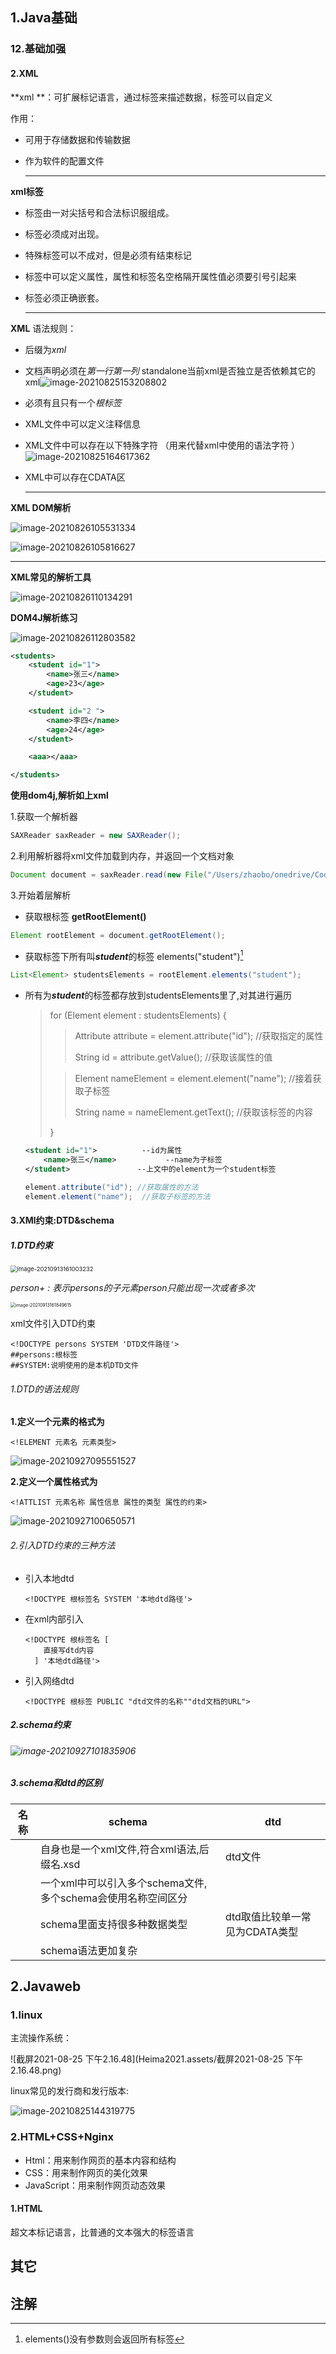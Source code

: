 

##   1.Java基础

### 12.基础加强

#### 2.XML

**xml **：可扩展标记语言，通过标签来描述数据，标签可以自定义

作用：

+ 可用于存储数据和传输数据

+ 作为软件的配置文件

  ---

**xml标签**

+ 标签由一对尖括号和合法标识服组成。  <student>

+ 标签必须成对出现。  <student></student>

+ 特殊标签可以不成对，但是必须有结束标记 <address/>

+ 标签中可以定义属性，属性和标签名空格隔开属性值必须要引号引起来<student id="1"> </student>

+ 标签必须正确嵌套。 <a><b></b></a>

  ---

**XML** 语法规则：

+ 后缀为*xml*

+ 文档声明必须在*第一行第一列*  <?xml version= "1.0" encoding= "UTF-8" standalone= "yes" ?>    standalone当前xml是否独立是否依赖其它的xml![image-20210825153208802](Heima2021.assets/image-20210825153208802.png)

+ 必须有且只有一个*根标签*

+ XML文件中可以定义注释信息

+ XML文件中可以存在以下特殊字符 （用来代替xml中使用的语法字符 ）![image-20210825164617362](Heima2021.assets/image-20210825164617362.png)

+ XML中可以存在CDATA区

  <![CDATA[...内容...]]>

  ---

**XML DOM解析**

![image-20210826105531334](Heima2021.assets/image-20210826105531334.png)

![image-20210826105816627](Heima2021.assets/image-20210826105816627.png)

---

**XML常见的解析工具**

![image-20210826110134291](Heima2021.assets/image-20210826110134291.png)

**DOM4J解析练习**

![image-20210826112803582](Heima2021.assets/image-20210826112803582.png)

```xml
<students>
    <student id="1">
        <name>张三</name>
        <age>23</age>
    </student>

    <student id="2 ">
        <name>李四</name>
        <age>24</age>
    </student>

    <aaa></aaa>

</students>
```

**使用dom4j,解析如上xml**

1.获取一个解析器

```java
SAXReader saxReader = new SAXReader();
```

2.利用解析器将xml文件加载到内存，并返回一个文档对象

```java
Document document = saxReader.read(new File("/Users/zhaobo/onedrive/Code/java_workspace/heima2021/xml/student.xml"));
```

3.开始着层解析

+ 获取根标签	**getRootElement()**

```java
Element rootElement = document.getRootElement();
```

+ 获取标签下所有叫***student***的标签	elements("student")[^1]

```java
List<Element> studentsElements = rootElement.elements("student");
```

+ 所有为***student***的标签都存放到studentsElements里了,对其进行遍历

  

  

  >for (Element element : studentsElements) {
  >
  >>Attribute attribute = element.attribute("id");    //获取指定的属性
  >>
  >>String id = attribute.getValue();      //获取该属性的值
  >
  >>Element nameElement = element.element("name");   //接着获取子标签
  >>
  >>String name = nameElement.getText();         //获取该标签的内容
  >
  >}

  ```xml
  <student id="1">        	--id为属性
      <name>张三</name>			--name为子标签
  </student>               --上文中的element为一个student标签
  ```

  ```java
  element.attribute("id"); //获取属性的方法
  element.element("name");  //获取子标签的方法
  ```



#### 3.XMl约束:DTD&schema

##### 1.DTD约束

<img src="Heima2021.assets/image-20210913161003232.png" alt="image-20210913161003232" style="zoom: 67%;" />



*person+ : 表示persons的子元素person只能出现一次或者多次*

<img src="Heima2021.assets/image-20210913161849615.png" alt="image-20210913161849615" style="zoom: 50%;" />

xml文件引入DTD约束

```xml-dtd
<!DOCTYPE persons SYSTEM 'DTD文件路径'>
##persons:根标签
##SYSTEM:说明使用的是本机DTD文件
```

###### 1.DTD的语法规则

**1.定义一个元素的格式为**

```xml-dtd
<!ELEMENT 元素名 元素类型>
```

![image-20210927095551527](Heima2021.assets/image-20210927095551527.png)

**2.定义一个属性格式为**

```xml-dtd
<!ATTLIST 元素名称 属性信息 属性的类型 属性的约束>
```

![image-20210927100650571](Heima2021.assets/image-20210927100650571.png) 

###### 2.引入DTD约束的三种方法

+ 引入本地dtd

  ```xml-dtd
  <!DOCTYPE 根标签名 SYSTEM '本地dtd路径'>
  ```

+ 在xml内部引入

  ```xml-dtd
  <!DOCTYPE 根标签名 [
      直接写dtd内容
    ] '本地dtd路径'>
  ```

+ 引入网络dtd

  ```xml-dtd
  <!DOCTYPE 根标签	PUBLIC "dtd文件的名称""dtd文档的URL">
  ```

##### 2.schema约束

###### ![image-20210927101835906](Heima2021.assets/image-20210927101835906.png)

##### 3.schema和dtd的区别

| 名称 | schema                                                       | dtd                            |
| ---- | ------------------------------------------------------------ | ------------------------------ |
|      | 自身也是一个xml文件,符合xml语法,后缀名.xsd                   | dtd文件                        |
|      | 一个xml中可以引入多个schema文件,多个schema会使用名称空间区分 |                                |
|      | schema里面支持很多种数据类型                                 | dtd取值比较单一常见为CDATA类型 |
|      | schema语法更加复杂                                           |                                |



## 2.Javaweb

### 1.linux

主流操作系统：

![截屏2021-08-25 下午2.16.48](Heima2021.assets/截屏2021-08-25 下午2.16.48.png)

linux常见的发行商和发行版本:

![image-20210825144319775](Heima2021.assets/image-20210825144319775.png)

### 2.HTML+CSS+Nginx

+ Html：用来制作网页的基本内容和结构
+ CSS：用来制作网页的美化效果
+ JavaScript：用来制作网页动态效果

#### 1.HTML 

超文本标记语言，比普通的文本强大的标签语言











## 其它







## 注解

[^1]:elements()没有参数则会返回所有标签

